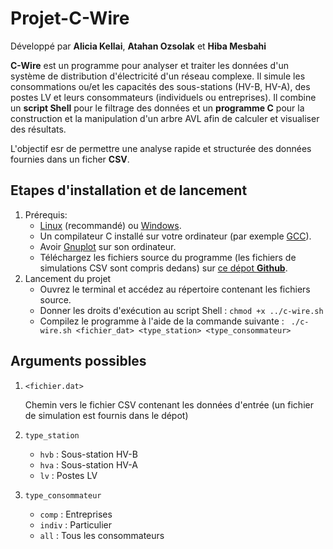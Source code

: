 # Projet-C-Wire
Développé par **Alicia Kellai**, **Atahan Ozsolak** et **Hiba Mesbahi**

**C-Wire** est un programme pour analyser et traiter les données d'un système de distribution d'électricité d'un réseau complexe. Il simule les consommations ou/et les capacités des sous-stations (HV-B, HV-A), des postes LV et leurs consommateurs (individuels ou entreprises).
Il combine un **script Shell** pour le filtrage des données et un **programme C** pour la construction et la manipulation d'un arbre AVL afin de calculer et visualiser des résultats. 

L'objectif esr de permettre une analyse rapide et structurée des données fournies dans un ficher **CSV**.

## **Etapes d'installation et de lancement**
1. Prérequis:
   - [Linux](https://www.linux.org/pages/download/#google_vignette) (recommandé) ou [Windows](https://www.microsoft.com/fr-fr/software-download/windows11).
   - Un compilateur C installé sur votre ordinateur (par exemple [GCC](https://fr.wikipedia.org/wiki/GNU_Compiler_Collection)).
   - Avoir [Gnuplot](https://fr.wikipedia.org/wiki/Gnuplot) sur son ordinateur.
   - Téléchargez les fichiers source du programme (les fichiers de simulations CSV sont compris dedans) sur [ce dépot **Github**](https://github.com/AtaOFF/Projet-C-Wire).
2. Lancement du projet
   - Ouvrez le terminal et accédez au répertoire contenant les fichiers source.
   - Donner les droits d'exécution au script Shell : ``` chmod +x ../c-wire.sh ```
   - Compilez le programme à l'aide de la commande suivante : ``` ./c-wire.sh <fichier_dat> <type_station> <type_consommateur>```

## Arguments possibles
1. ```<fichier.dat>```

   Chemin vers le fichier CSV contenant les données d'entrée (un fichier de simulation est fournis dans le dépot)
   
2. ```type_station```
    - ```hvb``` : Sous-station HV-B
    - ```hva``` : Sous-station HV-A
    - ```lv``` : Postes LV

3. ```type_consommateur```
   - ```comp``` : Entreprises
   - ```indiv``` : Particulier
   - ```all``` : Tous les consommateurs

